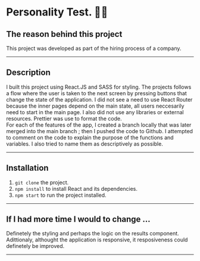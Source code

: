 # Personality Test. :woman_technologist:

## The reason behind this project

This project was developed as part of the hiring process of a company. 

---
## Description
I built this project using React.JS and SASS for styling. The projects follows a flow where the user is taken to the next screen by pressing buttons that change the state of the application. I did not see a need to use React Router because the inner pages depend on the main state, all users neccesarily need to start in the main page. I also did not use any libraries or external resources. Prettier was use to format the code.
<br>
For each of the features of the app, I created a branch locally that was later merged into the main branch ; then I pushed the code to Github. I attempted to comment on the code to explain the purpose of the functions and variables. I also tried to name them as descriptively as possible.

---
## Installation
1. `git clone` the project.
1. `npm install` to install React and its dependencies.
1. `npm start` to run the project installed.

---
## If I had more time I would to change ...
Definetely  the styling and perhaps the logic on the results component. Adittionaly, althought the application is responsive, it resposiveness could definetely be improved.

---








